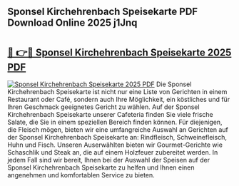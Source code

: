 ## Sponsel Kirchehrenbach Speisekarte PDF Download Online 2025 j1Jnq

# <h2><a href="http://gc7gszx.nevu.top/?p=Sponsel+Kirchehrenbach+Speisekarte">🔗 👉🔴 Sponsel Kirchehrenbach Speisekarte 2025 PDF</a></h2>

[![Sponsel Kirchehrenbach Speisekarte 2025 PDF](https://i.imgur.com/dBaPXMq.png)](http://gc7gszx.nevu.top/?p=Sponsel+Kirchehrenbach+Speisekarte)
Die Sponsel Kirchehrenbach Speisekarte ist nicht nur eine Liste von Gerichten in einem Restaurant oder Café, sondern auch Ihre Möglichkeit, ein köstliches und für Ihren Geschmack geeignetes Gericht zu wählen. Auf der Sponsel Kirchehrenbach Speisekarte unserer Cafeteria finden Sie viele frische Salate, die Sie in einem speziellen Bereich finden können. Für diejenigen, die Fleisch mögen, bieten wir eine umfangreiche Auswahl an Gerichten auf der Sponsel Kirchehrenbach Speisekarte an: Rindfleisch, Schweinefleisch, Huhn und Fisch. Unseren Auserwählten bieten wir Gourmet-Gerichte wie Schaschlik und Steak an, die auf einem Holzfeuer zubereitet werden. In jedem Fall sind wir bereit, Ihnen bei der Auswahl der Speisen auf der Sponsel Kirchehrenbach Speisekarte zu helfen und Ihnen einen angenehmen und komfortablen Service zu bieten.
